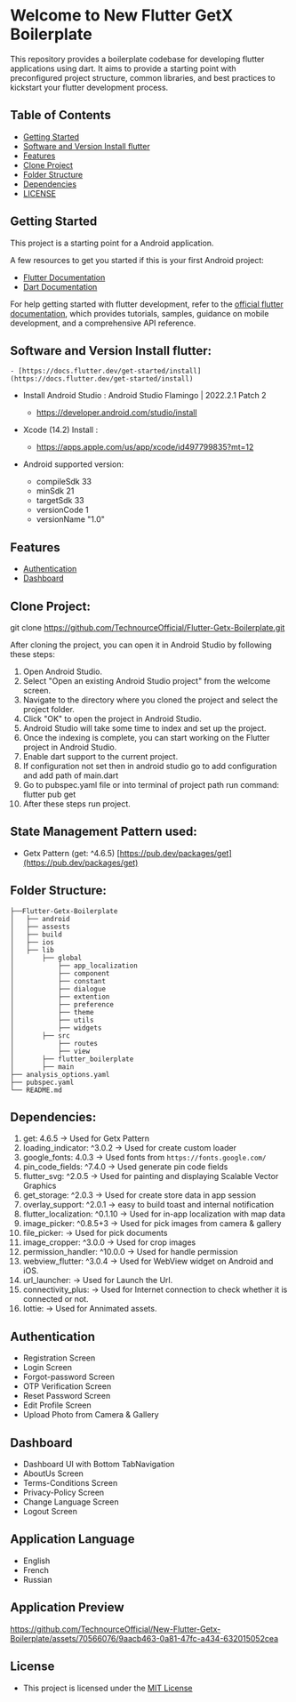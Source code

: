 # Welcome to New Flutter GetX Boilerplate

This repository provides a boilerplate codebase for developing flutter applications using dart. It aims to provide a starting point with preconfigured project structure, common libraries, and best practices to kickstart your flutter development process.


## Table of Contents
* [Getting Started](#getting-started)
* [Software and Version Install flutter](#software-and-version-install-flutter)
* [Features](#features)
* [Clone Project](#clone-project)
* [Folder Structure](#folder-structure)
* [Dependencies](#dependencies)
* [LICENSE](#license)

## Getting Started

This project is a starting point for a Android application.

A few resources to get you started if this is your first Android project:

- [Flutter Documentation](https://docs.flutter.dev/)
- [Dart Documentation](https://dart.dev/guides)

For help getting started with flutter development, refer to the [official flutter documentation](https://flutter.dev/learn), which provides tutorials, samples, guidance on mobile development, and a comprehensive API reference.



## Software and Version Install flutter:
    - [https://docs.flutter.dev/get-started/install](https://docs.flutter.dev/get-started/install)
- Install Android Studio : Android Studio Flamingo | 2022.2.1 Patch 2
    - https://developer.android.com/studio/install
- Xcode (14.2) Install :
    - https://apps.apple.com/us/app/xcode/id497799835?mt=12

- Android supported version:
  - compileSdk 33
  - minSdk 21
  - targetSdk 33
  - versionCode 1
  - versionName "1.0"

## Features
* [Authentication](#authentication)
* [Dashboard](#dashboard)

## Clone Project:

git clone https://github.com/TechnourceOfficial/Flutter-Getx-Boilerplate.git

After cloning the project, you can open it in Android Studio by following these steps:
1. Open Android Studio.
2. Select "Open an existing Android Studio project" from the welcome screen.
3. Navigate to the directory where you cloned the project and select the project folder.
4. Click "OK" to open the project in Android Studio.
5. Android Studio will take some time to index and set up the project.
6. Once the indexing is complete, you can start working on the Flutter project in Android Studio.
7. Enable dart support to the current project.
8. If configuration not set then in android studio go to add configuration and add path of main.dart
9. Go to pubspec.yaml file or into terminal of project path run command: flutter pub get
10. After these steps run project.


## State Management Pattern used:
- Getx Pattern (get: ^4.6.5) [https://pub.dev/packages/get](https://pub.dev/packages/get)

## Folder Structure:
```commandline
├──Flutter-Getx-Boilerplate                   
│   ├── android
│   ├── assests
│   ├── build
│   ├── ios
│   ├── lib       
│   	├── global
│   		├── app_localization   
│   		├── component         
│   		├── constant  
│   		├── dialogue
│   		├── extention 
│   		├── preference 
│   		├── theme                   
│   		├── utils  
│   		├── widgets            
│       ├── src
│   	    ├── routes
│   	    ├── view
│       ├── flutter_boilerplate
│       ├── main
├── analysis_options.yaml
├── pubspec.yaml
└── README.md        
```
## Dependencies:

1. get: 4.6.5
   -> Used for Getx Pattern
2. loading_indicator: ^3.0.2
   -> Used for create custom loader
3. google_fonts: 4.0.3
   -> Used fonts from `https://fonts.google.com/`
4. pin_code_fields: ^7.4.0
   -> Used generate pin code fields
5. flutter_svg: ^2.0.5
   -> Used for painting and displaying Scalable Vector Graphics
6. get_storage: ^2.0.3
   -> Used for create store data in app session	
7. overlay_support: ^2.0.1
   -> easy to build toast and internal notification	
8. flutter_localization: ^0.1.10
   -> Used for in-app localization with map data
9. image_picker: ^0.8.5+3
   -> Used for pick images from camera & gallery
10. file_picker: 
    -> Used for pick documents	
11. image_cropper: ^3.0.0
    -> Used for crop images
12. permission_handler: ^10.0.0
    -> Used for handle permission
13. webview_flutter: ^3.0.4
    -> Used for WebView widget on Android and iOS.
14. url_launcher:
    -> Used for Launch the Url.
15. connectivity_plus:
    -> Used for Internet connection to check whether it is connected or not.
16. lottie:
    -> Used for Annimated assets.

## Authentication
- Registration Screen
- Login Screen
- Forgot-password Screen
- OTP Verification Screen
- Reset Password Screen
- Edit Profile Screen
- Upload Photo from Camera & Gallery

## Dashboard
- Dashboard UI with Bottom TabNavigation
- AboutUs Screen
- Terms-Conditions Screen
- Privacy-Policy Screen
- Change Language Screen
- Logout Screen

## Application Language
- English
- French
- Russian

## Application Preview

https://github.com/TechnourceOfficial/New-Flutter-Getx-Boilerplate/assets/70566076/9aacb463-0a81-47fc-a434-632015052cea

## License

- This project is licensed under the [MIT License](LICENSE)



